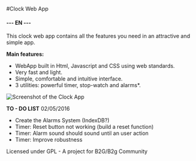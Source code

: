 #Clock Web App

 
#### --- EN ---
This clock web app contains all the features you need in an attractive and simple app.

**Main features:**

   * WebApp built in Html, Javascript and CSS using web standards.
   * Very fast and light.
   * Simple, comfortable and intuitive interface.
   * 3 utilities: powerful timer, stop-watch and alarms*.
 
   
  ![Screenshot of the Clock App](https://joancipria.files.wordpress.com/2016/05/clock.png)


**TO - DO LIST**  02/05/2016
* Create the Alarms System (IndexDB?)
* Timer: Reset button not working (build a reset function)
* Timer: Alarm sound should sound until an user action
* Timer: Improve robustness

Licensed under GPL - A project for B2G/B2g Community

